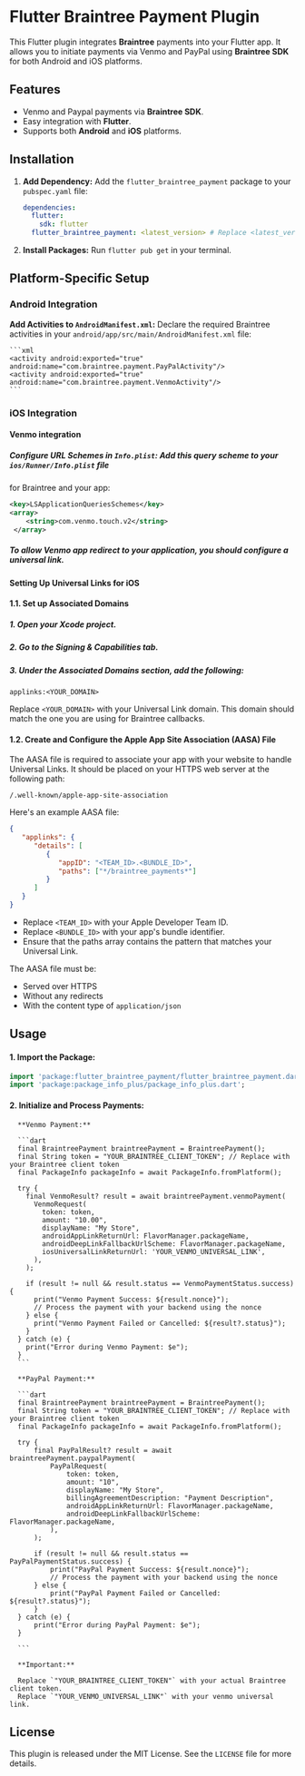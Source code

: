 # **Flutter Braintree Payment Plugin**

This Flutter plugin integrates **Braintree** payments into your Flutter app. It allows you to
initiate payments via Venmo and PayPal using **Braintree SDK** for both Android and iOS platforms.

## Features

- Venmo and Paypal payments via **Braintree SDK**.
- Easy integration with **Flutter**.
- Supports both **Android** and **iOS** platforms.

## Installation

1. **Add Dependency:** Add the `flutter_braintree_payment` package to your `pubspec.yaml` file:

   ```yaml
   dependencies:
     flutter:
       sdk: flutter
     flutter_braintree_payment: <latest_version> # Replace <latest_version> with the current version
   ```

2. **Install Packages:** Run `flutter pub get` in your terminal.

## Platform-Specific Setup

### Android Integration

**Add Activities to `AndroidManifest.xml`:** Declare the required Braintree activities in your
`android/app/src/main/AndroidManifest.xml` file:

    ```xml
    <activity android:exported="true" android:name="com.braintree.payment.PayPalActivity"/>
    <activity android:exported="true" android:name="com.braintree.payment.VenmoActivity"/>
    ```

### iOS Integration

#### Venmo integration

##### Configure URL Schemes in `Info.plist`: Add this query scheme to your `ios/Runner/Info.plist` file
for Braintree and your app:

   ```xml
   <key>LSApplicationQueriesSchemes</key>
   <array>
       <string>com.venmo.touch.v2</string> 
    </array>
   ```

##### To allow Venmo app redirect to your application, you should configure a universal link.
#### Setting Up Universal Links for iOS

#### 1.1. Set up Associated Domains

##### 1. Open your Xcode project.
##### 2. Go to the Signing & Capabilities tab.
##### 3. Under the Associated Domains section, add the following:
   ```
   applinks:<YOUR_DOMAIN>
   ```
Replace `<YOUR_DOMAIN>` with your Universal Link domain. This domain should match the one you are using for Braintree callbacks.

#### 1.2. Create and Configure the Apple App Site Association (AASA) File

The AASA file is required to associate your app with your website to handle Universal Links. It should be placed on your HTTPS web server at the following path:
```
/.well-known/apple-app-site-association
```

Here's an example AASA file:
```json
{
   "applinks": {
      "details": [
         {
            "appID": "<TEAM_ID>.<BUNDLE_ID>",
            "paths": ["*/braintree_payments*"]
         }
      ]
   }
}
```

- Replace `<TEAM_ID>` with your Apple Developer Team ID.
- Replace `<BUNDLE_ID>` with your app's bundle identifier.
- Ensure that the paths array contains the pattern that matches your Universal Link.

The AASA file must be:
- Served over HTTPS
- Without any redirects
- With the content type of `application/json`

## Usage

#### 1. Import the Package:

   ```dart
   import 'package:flutter_braintree_payment/flutter_braintree_payment.dart';
import 'package:package_info_plus/package_info_plus.dart';
   ```

#### 2. Initialize and Process Payments:

      **Venmo Payment:**

      ```dart
      final BraintreePayment braintreePayment = BraintreePayment();
      final String token = "YOUR_BRAINTREE_CLIENT_TOKEN"; // Replace with your Braintree client token
      final PackageInfo packageInfo = await PackageInfo.fromPlatform();

      try {
        final VenmoResult? result = await braintreePayment.venmoPayment(
          VenmoRequest(
            token: token,
            amount: "10.00",
            displayName: "My Store",
            androidAppLinkReturnUrl: FlavorManager.packageName,
            androidDeepLinkFallbackUrlScheme: FlavorManager.packageName,
            iosUniversalLinkReturnUrl: 'YOUR_VENMO_UNIVERSAL_LINK',
          ),
        );

        if (result != null && result.status == VenmoPaymentStatus.success) {
          print("Venmo Payment Success: ${result.nonce}");
          // Process the payment with your backend using the nonce
        } else {
          print("Venmo Payment Failed or Cancelled: ${result?.status}");
        }
      } catch (e) {
        print("Error during Venmo Payment: $e");
      }
      ```

      **PayPal Payment:**

      ```dart
      final BraintreePayment braintreePayment = BraintreePayment();
      final String token = "YOUR_BRAINTREE_CLIENT_TOKEN"; // Replace with your Braintree client token
      final PackageInfo packageInfo = await PackageInfo.fromPlatform();

      try {
          final PayPalResult? result = await braintreePayment.paypalPayment(
              PayPalRequest(
                  token: token,
                  amount: "10",
                  displayName: "My Store",
                  billingAgreementDescription: "Payment Description",
                  androidAppLinkReturnUrl: FlavorManager.packageName,
                  androidDeepLinkFallbackUrlScheme: FlavorManager.packageName,
              ),
          );

          if (result != null && result.status == PayPalPaymentStatus.success) {
              print("PayPal Payment Success: ${result.nonce}");
              // Process the payment with your backend using the nonce
          } else {
              print("PayPal Payment Failed or Cancelled: ${result?.status}");
          }
      } catch (e) {
          print("Error during PayPal Payment: $e");
      }

      ```

      **Important:** 

      Replace `"YOUR_BRAINTREE_CLIENT_TOKEN"` with your actual Braintree client token.
      Replace `"YOUR_VENMO_UNIVERSAL_LINK"` with your venmo universal link.

## License

This plugin is released under the MIT License. See the `LICENSE` file for more details.